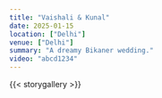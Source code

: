 ```yaml
---
title: "Vaishali & Kunal"
date: 2025-01-15
location: ["Delhi"]
venue: ["Delhi"]
summary: "A dreamy Bikaner wedding."
video: "abcd1234"
---
```


{{< storygallery >}}